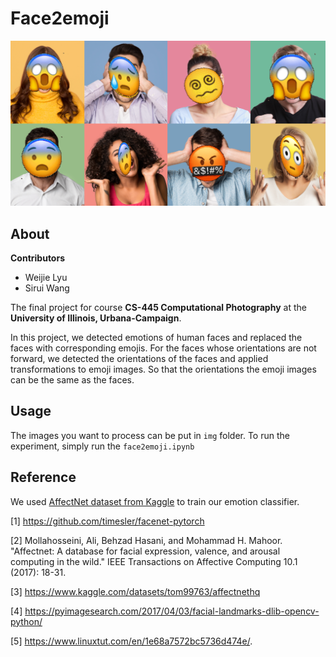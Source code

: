 # Face2emoji

![image](https://github.com/weijielyu/face2emoji/blob/main/img/result.png)

## About

**Contributors**

* Weijie Lyu
* Sirui Wang

The final project for course **CS-445 Computational Photography** at the **University of Illinois, Urbana-Campaign**.

In this project, we detected emotions of human faces and replaced the faces with corresponding emojis. For the faces whose orientations are not forward, we detected the orientations of the faces and applied transformations to emoji images. So that the orientations the emoji images can be the same as the faces.

## Usage

The images you want to process can be put in `img` folder. To run the experiment, simply run the `face2emoji.ipynb`

## Reference

We used [AffectNet dataset from Kaggle](https://www.kaggle.com/datasets/tom99763/affectnethq) to train our emotion classifier.

[1] https://github.com/timesler/facenet-pytorch

[2] Mollahosseini, Ali, Behzad Hasani, and Mohammad H. Mahoor. "Affectnet: A database for facial expression, valence, and arousal computing in the wild." IEEE Transactions on Affective Computing 10.1 (2017): 18-31.

[3] https://www.kaggle.com/datasets/tom99763/affectnethq

[4] https://pyimagesearch.com/2017/04/03/facial-landmarks-dlib-opencv-python/ 

[5] https://www.linuxtut.com/en/1e68a7572bc5736d474e/. 

